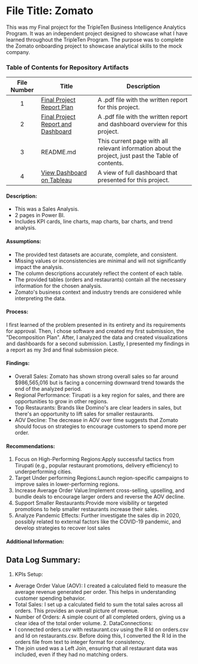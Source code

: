 # File Title: Zomato

This was my Final project for the TripleTen Business Intelligence Analytics Program. It was an independent project designed to showcase what I have learned throughout the TripleTen Program. The purpose was to complete the Zomato onboarding project to showcase analytical skills to the mock company.

### Table of Contents for Repository Artifacts
| File Number | Title | Description |
| :-----------: | ----------- |----------- |
| 1 | [Final Project Report Plan](https://github.com/jacobirsan/README.md/blob/cf25a553eee662cdd60b5d561baaa57958140394/Zomato/TripleTen%20Final%20Project%20Plan-%20Jacob%20Irsan.pdf) | A .pdf file with the written report for this project. |
| 2 | [Final Project Report and Dashboard](https://github.com/jacobirsan/README.md/blob/cf25a553eee662cdd60b5d561baaa57958140394/Zomato/Final%20Project%20Report%20-%20Jacob%20Irsan.pdf) | A .pdf file with the written report and dashboard overview for this project. |
| 3 | README.md | This current page with all relevant information about the project, just past the Table of contents. |
| 4 | [View Dashboard on Tableau](https://public.tableau.com/app/profile/jacob.irsan/viz/Book1_17272607929740/ZomatoSalesAnalysisDashboard?publish=yes) | A view of full dashboard that presented for this project. |


#### Description:
- This was a Sales Analysis.
- 2 pages in Power BI.
- Includes KPI cards, line charts, map charts, bar charts, and trend analysis.

#### Assumptions:
- The provided test datasets are accurate, complete, and consistent.
- Missing values or inconsistencies are minimal and will not significantly impact the analysis.
- The column descriptions accurately reflect the content of each table.
- The provided tables (orders and restaurants) contain all the necessary information for the chosen analysis.
- Zomato's business context and industry trends are considered while interpreting the data.

#### Process:
I first learned of the problem presented in its entirety and its requirements for approval.
Then, I chose software and created my first submission, the "Decomposition Plan".
After, I analyzed the data and created visualizations and dashboards for a second submission.
Lastly, I presented my findings in a report as my 3rd and final submission piece.

#### Findings:
- Overall Sales: Zomato has shown strong overall sales so far around $986,565,016 but is facing a concerning downward trend towards the end of the analyzed period.
- Regional Performance: Tirupati is a key region for sales, and there are opportunities to grow in other regions.
- Top Restaurants: Brands like Domino's are clear leaders in sales, but there's an opportunity to lift sales for smaller restaurants.
- AOV Decline: The decrease in AOV over time suggests that Zomato should focus on strategies to encourage customers to spend more per order.

#### Recommendations:
1. Focus on High-Performing Regions:Apply successful tactics from Tirupati (e.g., popular restaurant promotions, delivery efficiency) to underperforming cities.
2. Target Under performing Regions:Launch region-specific campaigns to improve sales in lower-performing regions.
3. Increase Average Order Value:Implement cross-selling, upselling, and bundle deals to encourage larger orders and reverse the AOV decline.
4. Support Smaller Restaurants:Provide more visibility or targeted promotions to help smaller restaurants increase their sales.
5. Analyze Pandemic Effects: Further investigate the sales dip in 2020, possibly related to external factors like the COVID-19 pandemic, and develop strategies to recover lost sales

#### Additional Information:
## Data Log Summary:
1. KPIs Setup:
- Average Order Value (AOV): I created a calculated field to measure the average revenue generated per order. This helps in understanding customer spending behavior.
- Total Sales: I set up a calculated field to sum the total sales across all orders. This provides an overall picture of revenue.
- Number of Orders: A simple count of all completed orders, giving us a clear idea of the total order volume. 2. DataConnections:
- I connected orders.csv with restaurant.csv using the R Id on orders.csv and Id on restaurants.csv. Before doing this, I converted the R Id in the orders file from text to integer format for consistency.
- The join used was a Left Join, ensuring that all restaurant data was included, even if they had no matching orders.
